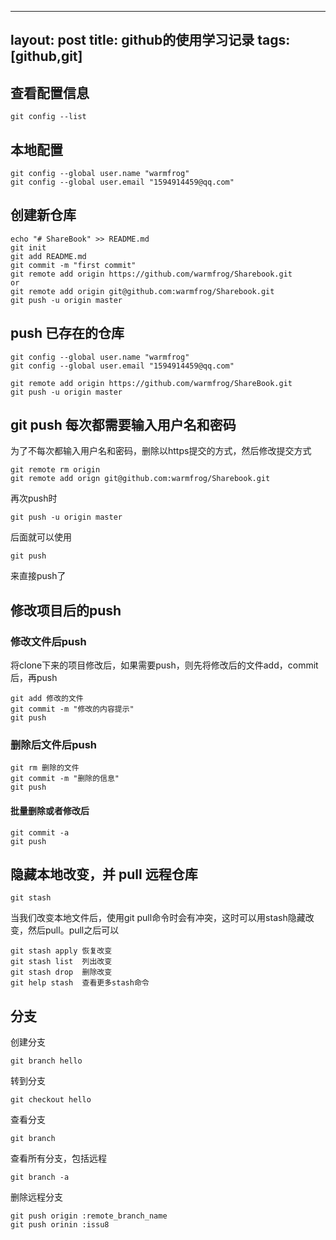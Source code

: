 
---
layout: post
title: github的使用学习记录 
tags: [github,git]
---

## 查看配置信息

    git config --list

## 本地配置

    git config --global user.name "warmfrog"
    git config --global user.email "1594914459@qq.com"

<!-- more -->

## 创建新仓库

    echo "# ShareBook" >> README.md
    git init
    git add README.md
    git commit -m "first commit"
    git remote add origin https://github.com/warmfrog/Sharebook.git
    or
    git remote add origin git@github.com:warmfrog/Sharebook.git
    git push -u origin master

## push 已存在的仓库

    git config --global user.name "warmfrog"
    git config --global user.email "1594914459@qq.com"

    git remote add origin https://github.com/warmfrog/ShareBook.git
    git push -u origin master

## git push 每次都需要输入用户名和密码

为了不每次都输入用户名和密码，删除以https提交的方式，然后修改提交方式

    git remote rm origin
    git remote add orign git@github.com:warmfrog/Sharebook.git

再次push时

    git push -u origin master

后面就可以使用

    git push

来直接push了

## 修改项目后的push



### 修改文件后push

将clone下来的项目修改后，如果需要push，则先将修改后的文件add，commit后，再push

    git add 修改的文件
    git commit -m "修改的内容提示"
    git push

### 删除后文件后push

    git rm 删除的文件
    git commit -m "删除的信息"
    git push

#### 批量删除或者修改后

    git commit -a
    git push

## 隐藏本地改变，并 pull 远程仓库

    git stash

当我们改变本地文件后，使用git pull命令时会有冲突，这时可以用stash隐藏改变，然后pull。pull之后可以

    git stash apply 恢复改变
    git stash list  列出改变
    git stash drop  删除改变
    git help stash  查看更多stash命令

## 分支

创建分支

    git branch hello

转到分支

    git checkout hello

查看分支

    git branch

查看所有分支，包括远程

    git branch -a

删除远程分支

    git push origin :remote_branch_name
    git push orinin :issu8